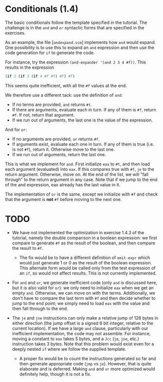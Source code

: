 # Conditionals (1.4)
The basic conditionals follow the template specified in the tutorial.
The challenge is in the `and` and `or` syntactic forms that are specified in 
the exercises.

As an example, the file [`andexpand.scm`] implements how `and` would expand.
One possibility is to use this to expand an `and` expression and then use the
code generation for `if` to generate the code.

For instance, try the expression `(and-expander '(and 2 3 4 #f))`. This
results in the expression
```scheme
(if 2 (if 3 (if 4 #f #f) #f) #f)
```
This seems quite inefficient, with all the `#f` values at the end.

We therefore use a different tack: use the definition of `and`:
- If no terms are provided, `and` returns `#t`.
- If there are arguments, evaluate each in turn. If any of them is `#f`, return
  `#f`. If not, return that argument.
- If we run out of arguments, the last one is the value of the expression.

And for `or`:
- If no arguments are provided, `or` returns `#f`.
- If arguments exist, evaluate each one in turn. If any of them is true (i.e. 
  is not `#f`), return it. Otherwise move to the last one.
- If we run out of arguments, return the last one.

This is what we implement for `and`. First initialize `eax` to `#t`, and then
load each argument (evaluated) into `eax`. If this compares true with `#f`,
`je` to the return argument. Otherwise, move on. At the end of the list, we
will "fall through" to the return argument in any case. Note that if we jump
to the end of the and expression, eax already has the last value in it.

The implementation of `or` is the same, except we initialize with `#f` and
check that the argument is **not** `#f` before moving to the next one.

# TODO
- We have not implemented the optimization in exercise 1.4.3 of the tutorial,
  namely the double comparison in a boolean expression: we first compare to 
  generate `#f` as the result of the boolean, and then compare the result to 
  `#f`. 
    - The fix would be to have a different definition of `emit-expr` which
      would just generate 1 or 0 as the result of the boolean expression. This
      alternate form would be called only from the test expression of an `if`,
      so would not affect results. This is not currently implemented.

- For `and` and `or`, we generate inefficient code (only `and` is discussed
  here, but it is also valid for `or`): we only need to initialize `eax` when
  we get an empty `and`. Otherwise, we can move on with the terms.
  Additionally, we don't have to compare the last term with `#f` and then
  decide whether to jump to the end point; we simply need to load `eax` with
  the value and then fall through to the end.

- The `je` and `jne` instructions can only make a relative jump of 128 bytes
  in either direction (the jump offset is a signed 8 bit integer, relative to
  the current location). If we have a large `and` clause, particularly with
  our inefficient implementation, the code may not assemble. For instance,
  moving a constant to `eax` takes 5 bytes, and a `Jcc` (`je`, `jne`, etc.)
  instruction takes 3 bytes. Note that this problem would exist even for a 
  deeply nested `if` where we follow the supplied template.
    - A proper fix would be to count the instructions generated so far and then
      generate appropriate code (`jmp` vs `je`). However, that is quite
      elaborate and is deferred. Making `and` and `or` more optimized would 
      definitely help, though it is not a fix.
